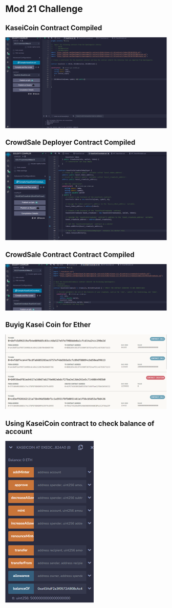 # Mod 21 Challenge

## KaseiCoin Contract Compiled
![](https://github.com/mike501b/Mod21challenge/blob/main/KaseiCoin%20Compiled.png)

## CrowdSale Deployer Contract Compiled
![](https://github.com/mike501b/Mod21challenge/blob/main/CrowdSale%20Deployer%20compiled.png)

## CrowdSale Contract Contract Compiled
![](https://github.com/mike501b/Mod21challenge/blob/main/Crowdsale%20Contract%20compiled.png)

## Buyig Kasei Coin for Ether
![](https://github.com/mike501b/Mod21challenge/blob/main/Buying%20Kasei%20Coin%20for%20Ether.png)

## Using KaseiCoin contract to check balance of account
![](https://github.com/mike501b/Mod21challenge/blob/main/Using%20KaseiCoin%20contract%20to%20check%20balance%20of%20one%20account.png)
